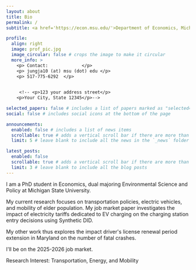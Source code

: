 ```yaml
---
layout: about
title: Bio
permalink: /
subtitle: <a href='https://econ.msu.edu/'>Department of Economics, Michigan State Univeristy</a>.

profile:
  align: right
  image: prof_pic.jpg
  image_circular: false # crops the image to make it circular
  more_info: >
    <p> Contact:             </p>
    <p> jungja10 (at) msu (dot) edu </p>
    <p> 517-775-6292  </p>

   
     <!-- <p>123 your address street</p>
    <p>Your City, State 12345</p>-->

selected_papers: false # includes a list of papers marked as "selected={true}"
social: false # includes social icons at the bottom of the page

announcements:
  enabled: false # includes a list of news items
  scrollable: true # adds a vertical scroll bar if there are more than 3 news items
  limit: 5 # leave blank to include all the news in the `_news` folder

latest_posts:
  enabled: false
  scrollable: true # adds a vertical scroll bar if there are more than 3 new posts items
  limit: 3 # leave blank to include all the blog posts
---
```


I am a PhD student in Economics, dual majoring Environmental Science and Policy at Michigan State University. 

My current research focuses on transportation policies, electric vehicles, and mobility of elder population.  My job market paper investigates the impact of electricity tariffs dedicated to EV charging on the charging station entry decisions using Synthetic DID.

My other work thus explores the impact driver's license renewal period extension in Maryland on the number of fatal crashes.

I'll be on the 2025-2026 job market.

Research Interest: Transportation, Energy, and Mobility

<!--Link to your favorite [subreddit](http://reddit.com). You can put a picture in, too. The code is already in, just name your picture `prof_pic.jpg` and put it in the `img/` folder.

Put your address / P.O. box / other info right below your picture. You can also disable any of these elements by editing `profile` property of the YAML header of your `_pages/about.md`. Edit `_bibliography/papers.bib` and Jekyll will render your [publications page](/al-folio/publications/) automatically.

Link to your social media connections, too. This theme is set up to use [Font Awesome icons](https://fontawesome.com/) and [Academicons](https://jpswalsh.github.io/academicons/), like the ones below. Add your Facebook, Twitter, LinkedIn, Google Scholar, or just disable all of them.-->
